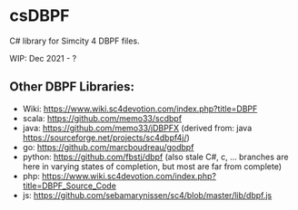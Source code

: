 # csDBPF
C# library for Simcity 4 DBPF files.

WIP: Dec 2021 - ?

## Other DBPF Libraries:

- Wiki: https://www.wiki.sc4devotion.com/index.php?title=DBPF
- scala: https://github.com/memo33/scdbpf
- java: https://github.com/memo33/jDBPFX (derived from: java https://sourceforge.net/projects/sc4dbpf4j/)
- go: https://github.com/marcboudreau/godbpf
- python: https://github.com/fbstj/dbpf (also stale C#, c, ... branches are here in varying states of completion, but most are far from complete)
- php: https://www.wiki.sc4devotion.com/index.php?title=DBPF_Source_Code
- js: https://github.com/sebamarynissen/sc4/blob/master/lib/dbpf.js
